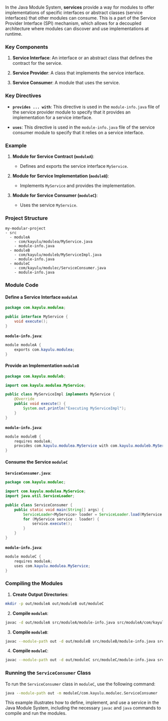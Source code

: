 In the Java Module System, **services** provide a way for modules to offer implementations of specific interfaces or abstract classes (service interfaces) that other modules can consume. This is a part of the Service Provider Interface (SPI) mechanism, which allows for a decoupled architecture where modules can discover and use implementations at runtime.

### Key Components

1. **Service Interface**: An interface or an abstract class that defines the contract for the service.

2. **Service Provider**: A class that implements the service interface.

3. **Service Consumer**: A module that uses the service.

### Key Directives

- **`provides ... with`**: This directive is used in the `module-info.java` file of the service provider module to specify that it provides an implementation for a service interface.

- **`uses`**: This directive is used in the `module-info.java` file of the service consumer module to specify that it relies on a service interface.

### Example

1. **Module for Service Contract (`moduleA`)**:
    - Defines and exports the service interface `MyService`.

2. **Module for Service Implementation (`moduleB`)**:
    - Implements `MyService` and provides the implementation.

3. **Module for Service Consumer (`moduleC`)**:
    - Uses the service `MyService`.

### Project Structure

```
my-modular-project
- src
  - moduleA
    - com/kayulu/modulea/MyService.java
    - module-info.java
  - moduleB
    - com/kayulu/moduleb/MyServiceImpl.java
    - module-info.java
  - moduleC
    - com/kayulu/modulec/ServiceConsumer.java
    - module-info.java
```

### Module Code

#### Define a Service Interface `moduleA`

```java
package com.kayulu.modulea;

public interface MyService {
    void execute();
}

```
**`module-info.java`**:
```java
module moduleA {
    exports com.kayulu.modulea;
}
```

#### Provide an Implementation `moduleB`

```java
package com.kayulu.moduleb;

import com.kayulu.modulea.MyService;

public class MyServiceImpl implements MyService {
    @Override
    public void execute() {
        System.out.println("Executing MyServiceImpl");
    }
}
```

**`module-info.java`**:
```java
module moduleB {
    requires moduleA;
    provides com.kayulu.modulea.MyService with com.kayulu.moduleb.MyServiceImpl;
}
```

#### Consume the Service `moduleC`

**`ServiceConsumer.java`**:
```java
package com.kayulu.modulec;

import com.kayulu.modulea.MyService;
import java.util.ServiceLoader;

public class ServiceConsumer {
    public static void main(String[] args) {
        ServiceLoader<MyService> loader = ServiceLoader.load(MyService.class);
        for (MyService service : loader) {
            service.execute();
        }
    }
}
```

**`module-info.java`**:
```java
module moduleC {
    requires moduleA;
    uses com.kayulu.modulea.MyService;
}
```

### Compiling the Modules

1. **Create Output Directories**:

```sh
mkdir -p out/moduleA out/moduleB out/moduleC
```

2. **Compile `moduleA`**:

```sh
javac -d out/moduleA src/moduleA/module-info.java src/moduleA/com/kayulu/modulea/MyService.java
```

3. **Compile `moduleB`**:

```sh
javac --module-path out -d out/moduleB src/moduleB/module-info.java src/moduleB/com/kayulu/moduleb/MyServiceImpl.java
```

4. **Compile `moduleC`**:

```sh
javac --module-path out -d out/moduleC src/moduleC/module-info.java src/moduleC/com/kayulu/modulec/ServiceConsumer.java
```

### Running the `ServiceConsumer` Class

To run the `ServiceConsumer` class in `moduleC`, use the following command:

```sh
java --module-path out -m moduleC/com.kayulu.modulec.ServiceConsumer
```

This example illustrates how to define, implement, and use a service in the Java Module System, including the necessary `javac` and `java` commands to compile and run the modules.